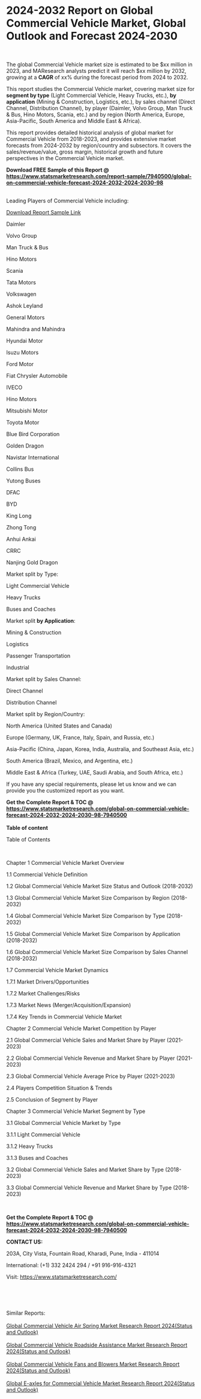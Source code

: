 <h1>2024-2032 Report on Global Commercial Vehicle Market, Global Outlook and Forecast 2024-2030</h1><br/><p>The global Commercial Vehicle market size is estimated to be $xx million in 2023, and MAResearch analysts predict it will reach $xx million by 2032, growing at a <strong>CAGR</strong> of xx% during the forecast period from 2024 to 2032.</p><p>
 
 This report studies the Commercial Vehicle market, covering market size for <strong>segment by type</strong> (Light Commercial Vehicle, Heavy Trucks, etc.), <strong>by application</strong> (Mining & Construction, Logistics, etc.), by sales channel (Direct Channel, Distribution Channel), by player (Daimler, Volvo Group, Man Truck & Bus, Hino Motors, Scania, etc.) and by region (North America, Europe, Asia-Pacific, South America and Middle East & Africa).</p><p>
 
 This report provides detailed historical analysis of global market for Commercial Vehicle from 2018-2023, and provides extensive market forecasts from 2024-2032 by region/country and subsectors. It covers the sales/revenue/value, gross margin, historical growth and future perspectives in the Commercial Vehicle market.</p><div><b>Download FREE Sample of this Report @ <a href="https://www.statsmarketresearch.com/download-free-sample/7940500/global-on-commercial-vehicle-forecast-2024-2032-2024-2030-98">https://www.statsmarketresearch.com/report-sample/7940500/global-on-commercial-vehicle-forecast-2024-2032-2024-2030-98</a></b></div><br><p>
 
 Leading Players of Commercial Vehicle including:</p><p><a href="https://www.statsmarketresearch.com/download-free-sample/7940500/global-on-commercial-vehicle-forecast-2024-2032-2024-2030-98">Download Report Sample Link</a></p><p>Daimler</p><p>Volvo Group</p><p>Man Truck & Bus</p><p>Hino Motors</p><p>Scania</p><p>Tata Motors</p><p>Volkswagen</p><p>Ashok Leyland</p><p>General Motors</p><p>Mahindra and Mahindra</p><p>Hyundai Motor</p><p>Isuzu Motors</p><p>Ford Motor</p><p>Fiat Chrysler Automobile</p><p>IVECO</p><p>Hino Motors</p><p>Mitsubishi Motor</p><p>Toyota Motor</p><p>Blue Bird Corporation</p><p>Golden Dragon</p><p>Navistar International</p><p>Collins Bus</p><p>Yutong Buses</p><p>DFAC</p><p>BYD</p><p>King Long</p><p>Zhong Tong</p><p>Anhui Ankai</p><p>CRRC</p><p>Nanjing Gold Dragon</p><p>
 
 Market split by Type:</p><p>Light Commercial Vehicle</p><p>Heavy Trucks</p><p>Buses and Coaches</p><p>
 
 Market split <strong>by Application</strong>:</p><p>Mining & Construction</p><p>Logistics</p><p>Passenger Transportation</p><p>Industrial</p><p>
 
 Market split by Sales Channel:</p><p>Direct Channel</p><p>Distribution Channel</p><p>
 
 Market split by Region/Country:</p><p>North America (United States and Canada)</p><p>Europe (Germany, UK, France, Italy, Spain, and Russia, etc.)</p><p>Asia-Pacific (China, Japan, Korea, India, Australia, and Southeast Asia, etc.)</p><p>South America (Brazil, Mexico, and Argentina, etc.)</p><p>Middle East & Africa (Turkey, UAE, Saudi Arabia, and South Africa, etc.)</p><p>
 
 If you have any special requirements, please let us know and we can provide you the customized report as you want.</p><div><b>Get the Complete Report & TOC @ <a href="https://www.statsmarketresearch.com/global-on-commercial-vehicle-forecast-2024-2032-2024-2030-98-7940500">https://www.statsmarketresearch.com/global-on-commercial-vehicle-forecast-2024-2032-2024-2030-98-7940500</a></b></div><br><b>Table of content</b><p>Table of Contents<br />
 
 <br />
 
 Chapter 1 Commercial Vehicle Market Overview<br />
 
  1.1 Commercial Vehicle Definition<br />
 
  1.2 Global Commercial Vehicle Market Size Status and Outlook (2018-2032)<br />
 
  1.3 Global Commercial Vehicle Market Size Comparison by Region (2018-2032)<br />
 
  1.4 Global Commercial Vehicle Market Size Comparison by Type (2018-2032)<br />
 
  1.5 Global Commercial Vehicle Market Size Comparison by Application (2018-2032)<br />
 
  1.6 Global Commercial Vehicle Market Size Comparison by Sales Channel (2018-2032)<br />
 
  1.7 Commercial Vehicle Market Dynamics<br />
 
  1.7.1 Market Drivers/Opportunities<br />
 
  1.7.2 Market Challenges/Risks<br />
 
  1.7.3 Market News (Merger/Acquisition/Expansion)<br />
 
  1.7.4 Key Trends in Commercial Vehicle Market<br />
 
 Chapter 2 Commercial Vehicle Market Competition by Player<br />
 
  2.1 Global Commercial Vehicle Sales and Market Share by Player (2021-2023)<br />
 
  2.2 Global Commercial Vehicle Revenue and Market Share by Player (2021-2023)<br />
 
  2.3 Global Commercial Vehicle Average Price by Player (2021-2023)<br />
 
  2.4 Players Competition Situation & Trends<br />
 
  2.5 Conclusion of Segment by Player<br />
 
 Chapter 3 Commercial Vehicle Market Segment by Type<br />
 
  3.1 Global Commercial Vehicle Market by Type<br />
 
  3.1.1 Light Commercial Vehicle<br />
 
  3.1.2 Heavy Trucks<br />
 
  3.1.3 Buses and Coaches<br />
 
  3.2 Global Commercial Vehicle Sales and Market Share by Type (2018-2023)<br />
 
  3.3 Global Commercial Vehicle Revenue and Market Share by Type (2018-2023)<br />
 
  <br><div><b>Get the Complete Report & TOC @ <a href="https://www.statsmarketresearch.com/global-on-commercial-vehicle-forecast-2024-2032-2024-2030-98-7940500">https://www.statsmarketresearch.com/global-on-commercial-vehicle-forecast-2024-2032-2024-2030-98-7940500</a></b></div></p>
 
 <b>CONTACT US:</b><br>
 
 203A, City Vista, Fountain Road, Kharadi, Pune, India - 411014 <br>
 
 International: (+1) 332 2424 294 / +91 916-916-4321<br>
 
 Visit: <a href="https://www.statsmarketresearch.com/">https://www.statsmarketresearch.com/</a>
 
 <br>
 
 <br><br>Similar Reports: <br><br><a href="https://www.statsmarketresearch.com/global-commercial-vehicle-air-spring-2024-210-8021250">Global Commercial Vehicle Air Spring Market Research Report 2024(Status and Outlook)</a><br><br><a href="https://www.statsmarketresearch.com/global-commercial-vehicle-roadside-assistance-2024-267-8007665">Global Commercial Vehicle Roadside Assistance Market Research Report 2024(Status and Outlook)</a><br><br><a href="https://www.statsmarketresearch.com/global-commercial-vehicle-fans-blowers-2024-589-8009912">Global Commercial Vehicle Fans and Blowers Market Research Report 2024(Status and Outlook)</a><br><br><a href="https://www.statsmarketresearch.com/global-eaxles-for-commercial-vehicle-2024-620-8005672">Global E-axles for Commercial Vehicle Market Research Report 2024(Status and Outlook)</a><br><br>